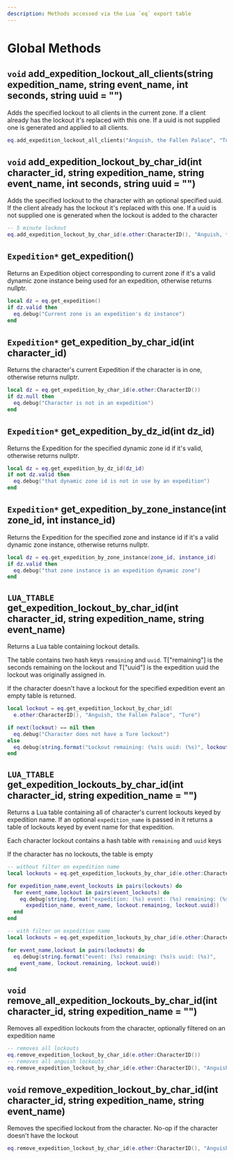 ```yaml
---
description: Methods accessed via the Lua `eq` export table
---
```


# Global Methods

## `void` add_expedition_lockout_all_clients(string expedition_name, string event_name, int seconds, string uuid = "")

Adds the specified lockout to all clients in the current zone. If a client already has the lockout it's replaced with this one. If a uuid is not supplied one is generated and applied to all clients.

```lua
eq.add_expedition_lockout_all_clients("Anguish, the Fallen Palace", "Ture", 300)
```

## `void` add_expedition_lockout_by_char_id(int character_id, string expedition_name, string event_name, int seconds, string uuid = "")

Adds the specified lockout to the character with an optional specified uuid. If the client already has the lockout it's replaced with this one. If a uuid is not supplied one is generated when the lockout is added to the character

```lua
-- 5 minute lockout
eq.add_expedition_lockout_by_char_id(e.other:CharacterID(), "Anguish, the Fallen Palace", "Ture", 300)
```

## `Expedition*` get_expedition()

Returns an Expedition object corresponding to current zone if it's a valid dynamic zone instance being used for an expedition, otherwise returns nullptr.

```lua
local dz = eq.get_expedition()
if dz.valid then
  eq.debug("Current zone is an expedition's dz instance")
end
```

## `Expedition*` get_expedition_by_char_id(int character_id)

Returns the character's current Expedition if the character is in one, otherwise returns nullptr.

```lua
local dz = eq.get_expedition_by_char_id(e.other:CharacterID())
if dz.null then
  eq.debug("Character is not in an expedition")
end
```

## `Expedition*` get_expedition_by_dz_id(int dz_id)

Returns the Expedition for the specified dynamic zone id if it's valid, otherwise returns nullptr.

```lua
local dz = eq.get_expedition_by_dz_id(dz_id)
if not dz.valid then
  eq.debug("that dynamic zone id is not in use by an expedition")
end
```

## `Expedition*` get_expedition_by_zone_instance(int zone_id, int instance_id)

Returns the Expedition for the specified zone and instance id if it's a valid dynamic zone instance, otherwise returns nullptr.

```lua
local dz = eq.get_expedition_by_zone_instance(zone_id, instance_id)
if dz.valid then
  eq.debug("that zone instance is an expedition dynamic zone")
end
```

## `LUA_TTABLE` get_expedition_lockout_by_char_id(int character_id, string expedition_name, string event_name)

Returns a Lua table containing lockout details.

The table contains two hash keys `remaining` and `uuid`. T["remaining"] is the seconds remaining on the lockout and T["uuid"] is the expedition uuid the lockout was originally assigned in.

If the character doesn't have a lockout for the specified expedition event an empty table is returned.

```lua
local lockout = eq.get_expedition_lockout_by_char_id(
  e.other:CharacterID(), "Anguish, the Fallen Palace", "Ture")

if next(lockout) == nil then
  eq.debug("Character does not have a Ture lockout")
else
  eq.debug(string.format("Lockout remaining: (%s)s uuid: (%s)", lockout.remaining, lockout.uuid))
end
```

## `LUA_TTABLE` get_expedition_lockouts_by_char_id(int character_id, string expedition_name = "")

Returns a Lua table containing all of character's current lockouts keyed by expedition name. If an optional `expedition_name` is passed in it returns a table of lockouts keyed by event name for that expedition.

Each character lockout contains a hash table with `remaining` and `uuid` keys

If the character has no lockouts, the table is empty

```lua
-- without filter on expedition name
local lockouts = eq.get_expedition_lockouts_by_char_id(e.other:CharacterID())

for expedition_name,event_lockouts in pairs(lockouts) do
  for event_name,lockout in pairs(event_lockouts) do
    eq.debug(string.format("expedition: (%s) event: (%s) remaining: (%s)s uuid: (%s)",
      expedition_name, event_name, lockout.remaining, lockout.uuid))
  end
end
```

```lua
-- with filter on expedition name
local lockouts = eq.get_expedition_lockouts_by_char_id(e.other:CharacterID(), "Anguish, the Fallen Palace")

for event_name,lockout in pairs(lockouts) do
  eq.debug(string.format("event: (%s) remaining: (%s)s uuid: (%s)",
    event_name, lockout.remaining, lockout.uuid))
end
```

## `void` remove_all_expedition_lockouts_by_char_id(int character_id, string expedition_name = "")

Removes all expedition lockouts from the character, optionally filtered on an expedition name

```lua
-- removes all lockouts
eq.remove_expedition_lockout_by_char_id(e.other:CharacterID())
-- removes all anguish lockouts
eq.remove_expedition_lockout_by_char_id(e.other:CharacterID(), "Anguish, the Fallen Palace")
```

## `void` remove_expedition_lockout_by_char_id(int character_id, string expedition_name, string event_name)

Removes the specified lockout from the character. No-op if the character doesn't have the lockout

```lua
eq.remove_expedition_lockout_by_char_id(e.other:CharacterID(), "Anguish, the Fallen Palace", "Ture")
```

